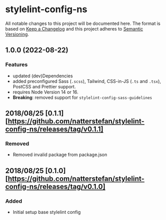 # stylelint-config-ns

All notable changes to this project will be documented here. The format is based
on [Keep a Changelog](http://keepachangelog.com/en/1.0.0/) and this project
adheres to [Semantic Versioning](http://semver.org/spec/v2.0.0.html).

## 1.0.0 (2022-08-22)

### Features

- updated (dev)Dependencies
- added preconfigured Sass (`.scss`), Tailwind, CSS-in-JS (`.ts` and `.tsx`),
  PostCSS and Prettier support.
- requires Node Version 14 or 16.
- **Breaking**: removed support for `stylelint-config-sass-guidelines`

## 2018/08/25 [0.1.1][https://github.com/natterstefan/stylelint-config-ns/releases/tag/v0.1.1]

### Removed

- Removed invalid package from package.json

## 2018/08/25 [0.1.0][https://github.com/natterstefan/stylelint-config-ns/releases/tag/v0.1.0]

### Added

- Initial setup base stylelint config
